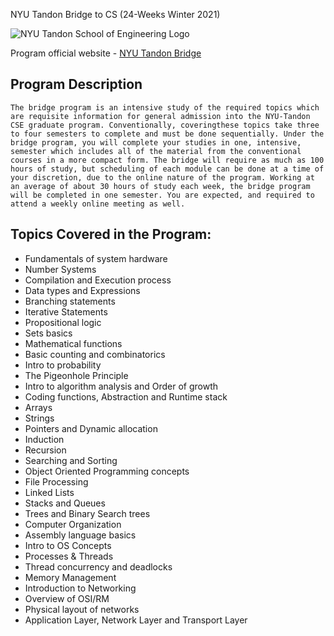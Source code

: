 NYU Tandon Bridge to CS (24-Weeks Winter 2021)

![NYU Tandon School of Engineering Logo]()

Program official website - [NYU Tandon Bridge](https://engineering.nyu.edu/academics/programs/nyu-tandon-bridge)

## Program Description

`The bridge program is an intensive study of the required topics which are requisite information for general admission into the NYU-Tandon CSE graduate program. Conventionally, coveringthese topics take three to four semesters to complete and must be done sequentially. Under the bridge program, you will complete your studies in one, intensive, semester which includes all of
the material from the conventional courses in a more compact form. The bridge will require as much as 100 hours of study, but scheduling of each module can be done at a time of your discretion, due to the online nature of the program. Working at an average of about 30 hours of study each week, the bridge program will be completed in one semester. You are expected, and
required to attend a weekly online meeting as well.`

## Topics Covered in the Program:

* Fundamentals of system hardware
* Number Systems
* Compilation and Execution process
* Data types and Expressions
* Branching statements
* Iterative Statements
* Propositional logic
* Sets basics
* Mathematical functions
* Basic counting and combinatorics
* Intro to probability
* The Pigeonhole Principle
* Intro to algorithm analysis and Order of growth
* Coding functions, Abstraction and Runtime stack
* Arrays
* Strings
* Pointers and Dynamic allocation
* Induction
* Recursion
* Searching and Sorting
* Object Oriented Programming concepts
* File Processing
* Linked Lists
* Stacks and Queues
* Trees and Binary Search trees
* Computer Organization
* Assembly language basics
* Intro to OS Concepts
* Processes & Threads
* Thread concurrency and deadlocks
* Memory Management
* Introduction to Networking
* Overview of OSI/RM
* Physical layout of networks
* Application Layer, Network Layer and Transport Layer
